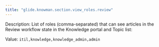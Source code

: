 ```yaml
---
title: "glide.knowman.section.view_roles.review"
---
```


Description: List of roles (comma-separated) that can see articles in the Review workflow state in the Knowledge portal and Topic list:

Value: `itil,knowledge,knowledge_admin,admin`